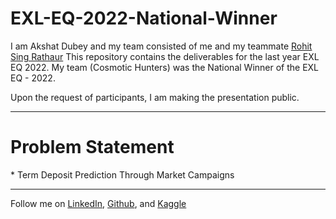 # EXL-EQ-2022-National-Winner

I am Akshat Dubey and my team consisted of me and my teammate <a href = "https://www.linkedin.com/in/rohit-singh-rathaur/">Rohit Sing Rathaur</a> This repository contains the deliverables for the last year EXL EQ 2022. My team (Cosmotic Hunters) was the National Winner of the EXL EQ - 2022. 

Upon the request of participants, I am making the presentation public. 

********

<h1> Problem Statement </h1>
* Term Deposit Prediction Through Market Campaigns

********

Follow me on <a href = "https://www.linkedin.com/in/akshat0007/">LinkedIn</a>, <a href ="https://github.com/dubeyakshat07">Github</a>, and <a href = "https://www.kaggle.com/akshat0007"> Kaggle </a>
